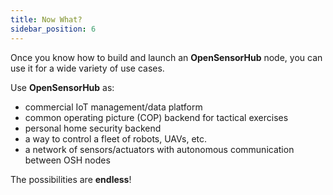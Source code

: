 ```yaml
---
title: Now What?
sidebar_position: 6
---
```


Once you know how to build and launch an **OpenSensorHub** node, 
you can use it for a wide variety of use cases.

Use **OpenSensorHub** as:
- commercial IoT management/data platform
- common operating picture (COP) backend for tactical exercises
- personal home security backend
- a way to control a fleet of robots, UAVs, etc.
- a network of sensors/actuators with autonomous communication between OSH nodes

The possibilities are **endless**!